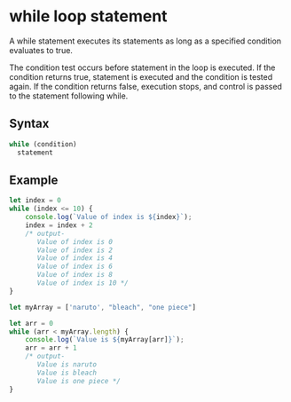 # while loop statement

A while statement executes its statements as long as a specified condition evaluates to true.

The condition test occurs before statement in the loop is executed. If the condition returns true, statement is executed and the condition is tested again. If the condition returns false, execution stops, and control is passed to the statement following while.

## Syntax

```js
while (condition)
  statement
```

## Example

```js
let index = 0
while (index <= 10) {
    console.log(`Value of index is ${index}`);
    index = index + 2
    /* output-
       Value of index is 0
       Value of index is 2
       Value of index is 4
       Value of index is 6
       Value of index is 8
       Value of index is 10 */
}
```

```js
let myArray = ['naruto', "bleach", "one piece"]

let arr = 0
while (arr < myArray.length) {
    console.log(`Value is ${myArray[arr]}`);
    arr = arr + 1
    /* output-
       Value is naruto
       Value is bleach
       Value is one piece */
}
```
